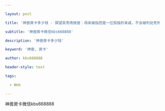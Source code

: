 ---
layout: post
title: '神兽房卡多少钱 - 探望吴秀雨故居：母亲被指控是一位孤独的亲戚，不会被判处死刑'
subtitle: '神兽房卡微信kbs668888'
description: '神兽房卡多少钱'
keyword: '神兽, 房卡'
author: kbs668888
header-style: text
tags:
  - Web
---
神兽房卡微信kbs668888

